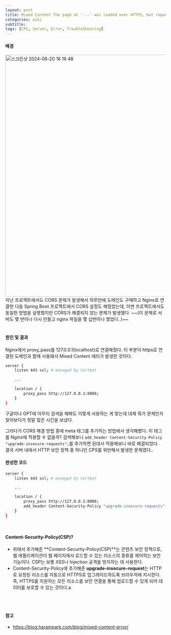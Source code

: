 ```yaml
---
layout: post
title: Mixed Content The page at '...' was loaded over HTTPS, but requested an insecure XMLHttpRequest endpoint '...'. This request has been blocked; the content must be served over HTTPS 에러를 Nginx에서 해결하기
categories: wiki
subtitle: 
tags: [CPS, Server, Error, TroubleShooting]
---
```

#### 배경
<img width="758" alt="스크린샷 2024-06-20 16 16 48" src="https://github.com/dabeann/dorandoran/assets/61612976/7066d92c-1dbc-4b89-8b71-5813cfd575d7">
지난 프로젝트에서도 CORS 문제가 발생해서 하루만에 도메인도 구매하고 Nginx로 연결한 다음 Spring Boot 프로젝트에서 CORS 설정도 해줬었는데, 이번 프로젝트에서도 동일한 방법을 실행했지만 CORS가 해결되지 않는 문제가 발생했다. ~~(이 문제로 서버도 몇 번이나 다시 만들고 nginx 파일을 몇 십번이나 했었다..)~~  
<br/>
<br/>


#### 원인 및 결과
Nginx에서 proxy_pass를 127.0.0.1(localhost)로 연결해줬다. 이 부분이 https로 연결된 도메인과 함께 사용돼서 Mixed Content 에러가 발생한 것이다. 

```bash
server {
    listen 443 ssl; # managed by Certbot

    ...

    location / {
        proxy_pass http://127.0.0.1:8008;
    }
}
```

구글이나 GPT에 아무리 검색을 해봐도 이렇게 사용하는 게 맞는데 대체 뭐가 문제인지 찾아보다가 정말 많은 시간을 보냈다. 
<br/>

그러다가 CORS 해결 방법 중에 meta 태그를 추가하는 방법에서 생각해봤다. 이 태그를 Nginx에 적용할 수 없을까?
검색해보니 `add_header Content-Security-Policy "upgrade-insecure-requests";`를 추가하면 된대서 적용해보니 바로 해결되었다.  
결국 서버 내에서 HTTP 보안 정책 중 하나인 CPS를 위반해서 발생한 문제였다..

#### 완성한 코드
```bash
server {
    listen 443 ssl; # managed by Certbot

    ...

    location / {
        proxy_pass http://127.0.0.1:8008;
        add_header Content-Security-Policy "upgrade-insecure-requests";
    }
}
```
<br/>


#### Content-Security-Policy(CSP)?
- 위에서 추가해준 **Content-Security-Policy(CSP)**는 콘텐츠 보안 정책으로, 웹 애플리케이션이 웹 페이지에서 로드할 수 있는 리소스의 종류를 제어하는 보안 기능이다. CSP는 보통 XSS나 Injection 공격을 방지하는 데 사용한다.
- Content-Security-Policy에 추가해준 **upgrade-insecure-request**는 HTTP로 요청된 리소스를 자동으로 HTTPS로 업그레이드하도록 브라우저에 지시한다. 즉, HTTPS를 지원하는 모든 리소스를 보안 연결을 통해 업로드할 수 있게 되어 데이터를 보호할 수 있는 것이다.a
<br/>
<br/>


#### 참고
- https://blog.harampark.com/blog/mixed-content-error/